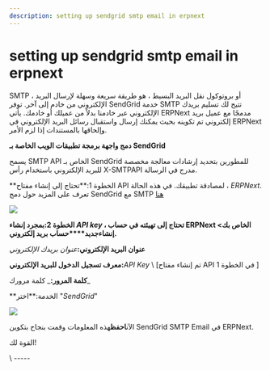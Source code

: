 ```yaml
---
description: setting up sendgrid smtp email in erpnext
---
```


# setting up sendgrid smtp email in erpnext

SMTP ، أو بروتوكول نقل البريد البسيط ، هو طريقة سريعة وسهلة لإرسال البريد الإلكتروني من خادم إلى آخر. توفر SendGrid خدمة SMTP تتيح لك تسليم بريدك الإلكتروني عبر خادمنا بدلاً من عميلك أو خادمك. يأتي ERPNext مدمجًا مع عميل بريد إلكتروني تم تكوينه بحيث يمكنك إرسال واستقبال رسائل البريد الإلكتروني في ERPNext وإلحاقها بالمستندات إذا لزم الأمر.

**دمج واجهة برمجة تطبيقات الويب الخاصة بـ SendGrid**

يسمح SMTP API الخاص بـ SendGrid للمطورين بتحديد إرشادات معالجة مخصصة للبريد الإلكتروني باستخدام رأس X-SMTPAPI مدرج في الرسالة.

\*\*الخطوة 1:\*\*تحتاج إلى إنشاء مفتاح API لمصادقة تطبيقك. في هذه الحالة ، _ERPNext_. تعرف على المزيد حول دمج SendGrid مع SMTP [هنا](https://sendgrid.com/docs/API\_Reference/SMTP\_API/integrating\_with\_the\_smtp\_api.html)

![](https://docs.erpnext.com/files/5Wqn0hV.png)

**الخطوة 2:بمجرد إنشاء **_**API key**_** ، تحتاج إلى تهيئته في حساب ERPNext الخاص بك> إنشاءجديد\*\*\*\*حساب بريد إلكتروني.**

**عنوان البريد الإلكتروني:**_عنوان بريدك الإلكتروني_

**معرف تسجيل الدخول للبريد الإلكتروني:**_API Key_ \ \[تم إنشاء مفتاح API في الخطوة 1 ]

**كلمة المرور:**\_ كلمة مرورك\_

\*\*الخدمة:\*\*اختر "_SendGrid_"

![](https://docs.erpnext.com/files/Q9to7Iu.png)

الآن**احفظ**هذه المعلومات وقمت بنجاح بتكوين SendGrid SMTP Email في ERPNext.

القوة لك!

\ -----
